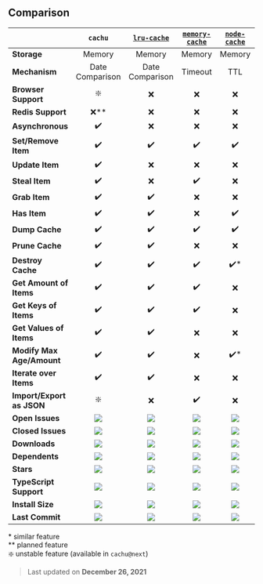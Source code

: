 ## Comparison

| | `cachu` | [`lru-cache`](https://npm.im/lru-cache) | [`memory-cache`](https://npm.im/memory-cache) | [`node-cache`](https://npm.im/node-cache) | [`flat-cache`](https://npm.im/flat-cache) | [`cache-base`](https://npm.im/cache-base)
| :--- | :----: | :----: | :----: | :----: | :----: | :----: |
| **Storage**  | Memory | Memory | Memory | Memory | Disk | Memory |
| **Mechanism**  | Date Comparison | Date Comparison | Timeout | TTL | Date Comparison | No Auto-Removing |
| **Browser Support**  | ❇️ | ❌ | ❌ | ❌ | ❌ | ❌ |
| **Redis Support**  | ❌** | ❌ | ❌ | ❌ | ❌ | ❌ |
| **Asynchronous** | ✔️ | ❌ | ❌ | ❌ | ❌ | ❌ |
| **Set/Remove Item**  | ✔️ | ✔️ | ✔️ | ✔️ | ✔️ | ✔️ |
| **Update Item** | ✔️ | ❌ | ❌ | ❌ | ❌ | ❌ |
| **Steal Item** | ✔️ | ❌ | ✔️ | ❌ | ❌ | ❌ |
| **Grab Item** | ✔️ | ✔️ | ❌ | ❌ | ❌ | ❌ |
| **Has Item** | ✔️ | ✔️ | ❌ | ✔️ | ❌ | ✔️ |
| **Dump Cache** | ✔️ | ✔️ | ✔️ | ✔️ | ❌ | ❌ |
| **Prune Cache** | ✔️ | ✔️ | ❌ | ❌ | ❌ | ❌ |
| **Destroy Cache** | ✔️ | ✔️ | ✔️ | ✔️* | ✔️ | ✔️ |
| **Get Amount of Items** | ✔️ | ✔️ | ✔️ | ❌ | ❌ | ✔️ |
| **Get Keys of Items** | ✔️ | ✔️ | ✔️ | ❌ | ❌ | ✔️ |
| **Get Values of Items** | ✔️ | ✔️ | ❌ | ❌ | ❌ | ❌ |
| **Modify Max Age/Amount** | ✔️ | ✔️ | ❌ | ✔️* | ❌ | ❌ |
| **Iterate over Items** | ✔️ | ✔️ | ❌ | ❌ | ❌ | ❌ |
| **Import/Export as JSON** | ❇️ | ❌ | ✔️ | ❌ | ❌ | ❌ |
| **Open Issues** | ![][oi1] | ![][oi2] | ![][oi3] | ![][oi4] | ![][oi5] | ![][oi6] |
| **Closed Issues** | ![][ci1] | ![][ci2] | ![][ci3] | ![][ci4] | ![][ci5] | ![][ci6] |
| **Downloads** | ![][d1] | ![][d2] | ![][d3] | ![][d4] | ![][d5] | ![][d6] |
| **Dependents** | ![][de1] | ![][de2] | ![][de3] | ![][de4] | ![][de5] | ![][de6] |
| **Stars** | ![][s1] | ![][s2] | ![][s3] | ![][s4] | ![][s5] | ![][s6] |
| **TypeScript Support** | ![][ts1] | ![][ts2] | ![][ts3] | ![][ts4] | ![][ts5] | ![][ts6] |
| **Install Size** | ![][i1] | ![][i2] | ![][i3] | ![][i4] | ![][i5] | ![][i6] |
| **Last Commit** | ![][lc1] | ![][lc2] | ![][lc3] | ![][lc4] | ![][lc5] | ![][lc6] |

\* similar feature  
\*\* planned feature  
❇️ unstable feature (available in `cachu@next`)

> Last updated on **December 26, 2021**

<!-- open issues -->
[oi1]: https://img.shields.io/github/issues/azurydev/cachu?color=grey&label
[oi2]: https://img.shields.io/github/issues/isaacs/node-lru-cache?color=grey&label
[oi3]: https://img.shields.io/github/issues/ptarjan/node-cache?color=grey&label
[oi4]: https://img.shields.io/github/issues/node-cache/node-cache?color=grey&label
[oi5]: https://img.shields.io/github/issues/royriojas/flat-cache?color=grey&label
[oi6]: https://img.shields.io/github/issues/jonschlinkert/cache-base?color=grey&label

<!-- closed issues -->

[ci1]: https://img.shields.io/github/issues-closed/azurydev/cachu?color=blue&label
[ci2]: https://img.shields.io/github/issues-closed/isaacs/node-lru-cache?color=blue&label
[ci3]: https://img.shields.io/github/issues-closed/ptarjan/node-cache?color=blue&label
[ci4]: https://img.shields.io/github/issues-closed/node-cache/node-cache?color=blue&label
[ci5]: https://img.shields.io/github/issues-closed/royriojas/flat-cache?color=blue&label
[ci6]: https://img.shields.io/github/issues-closed/jonschlinkert/cache-base?color=blue&label

<!-- downloads -->

[d1]: https://img.shields.io/npm/dm/cachu?color=green&label
[d2]: https://img.shields.io/npm/dm/lru-cache?color=green&label
[d3]: https://img.shields.io/npm/dm/memory-cache?color=green&label
[d4]: https://img.shields.io/npm/dm/node-cache?color=green&label
[d5]: https://img.shields.io/npm/dm/flat-cache?color=green&label
[d6]: https://img.shields.io/npm/dm/cache-base?color=green&label

<!-- dependents -->

[de1]: https://badgen.net/npm/dependents/cachu?color=orange&label
[de2]: https://badgen.net/npm/dependents/lru-cache?color=orange&label
[de3]: https://badgen.net/npm/dependents/memory-cache?color=orange&label
[de4]: https://badgen.net/npm/dependents/node-cache?color=orange&label
[de5]: https://badgen.net/npm/dependents/flat-cache?color=orange&label
[de6]: https://badgen.net/npm/dependents/cache-base?color=orange&label

<!-- stars -->

[s1]: https://img.shields.io/github/stars/azurydev/cachu?color=yellow&label
[s2]: https://img.shields.io/github/stars/isaacs/node-lru-cache?color=yellow&label
[s3]: https://img.shields.io/github/stars/ptarjan/node-cache?color=yellow&label
[s4]: https://img.shields.io/github/stars/node-cache/node-cache?color=yellow&label
[s5]: https://img.shields.io/github/stars/royriojas/flat-cache?color=yellow&label
[s6]: https://img.shields.io/github/stars/jonschlinkert/cache-base?color=yellow&label

<!-- typescript support -->

[ts1]: https://badgen.net/npm/types/cachu?label
[ts2]: https://badgen.net/npm/types/lru-cache?label
[ts3]: https://badgen.net/npm/types/memory-cache?label
[ts4]: https://badgen.net/npm/types/node-cache?label
[ts5]: https://badgen.net/npm/types/flat-cache?label
[ts6]: https://badgen.net/npm/types/cache-base?label

<!-- install size -->

[i1]: https://badgen.net/packagephobia/install/cachu?label
[i2]: https://badgen.net/packagephobia/install/lru-cache?label
[i3]: https://badgen.net/packagephobia/install/memory-cache?label
[i4]: https://badgen.net/packagephobia/install/node-cache?label
[i5]: https://badgen.net/packagephobia/install/flat-cache?label
[i6]: https://badgen.net/packagephobia/install/cache-base?label

<!-- last commit -->

[lc1]: https://img.shields.io/github/last-commit/azurydev/cachu?label
[lc2]: https://img.shields.io/github/last-commit/isaacs/node-lru-cache?label
[lc3]: https://img.shields.io/github/last-commit/ptarjan/node-cache?label
[lc4]: https://img.shields.io/github/last-commit/node-cache/node-cache?label
[lc5]: https://img.shields.io/github/last-commit/royriojas/flat-cache?label
[lc6]: https://img.shields.io/github/last-commit/jonschlinkert/cache-base?label
